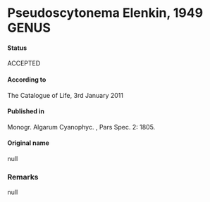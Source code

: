 # Pseudoscytonema Elenkin, 1949 GENUS

#### Status
ACCEPTED

#### According to
The Catalogue of Life, 3rd January 2011

#### Published in
Monogr. Algarum Cyanophyc. , Pars Spec. 2: 1805.

#### Original name
null

### Remarks
null